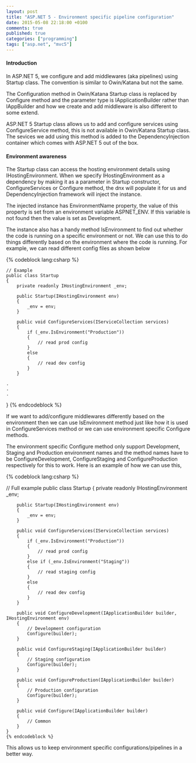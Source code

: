 ```yaml
---
layout: post
title: "ASP.NET 5 - Environment specific pipeline configuration"
date: 2015-05-08 22:18:00 +0100
comments: true
published: true
categories: ["programming"]
tags: ["asp.net", "mvc5"]
---
```


<h4>Introduction</h4>
<p>In ASP.NET 5, we configure and add middlewares (aka pipelines) using Startup class. The convention is similar to Owin/Katana but not the same.</p>
<p>The Configuration method in Owin/Katana Startup class is replaced by Configure method and the parameter type is IApplicationBuilder rather than IAppBuilder and how we create and add&nbsp;middleware is also different to some extend.&nbsp;</p><!-- more -->
<p>ASP.NET 5 Startup class allows us to add and configure services using ConfigureService method, this is not available in Owin/Katana Startup class. The sevices we add using this method is added to the DependencyInjection container which comes with ASP.NET 5 out of the box.</p>
<h4>Environment awareness</h4>
<p>The Startup class can access the hosting environment details using IHostingEnvironment.&nbsp;When we specify IHostingEnvironment as a dependency by making it as a parameter in Startup constructor, ConfigureServices or Configure method, the dnx will populate it for us and DependencyInjection framework will inject the instance.</p>
<p>The injected instance has EnvironmentName property, the value of this property is set from an environment variable ASPNET_ENV. If this variable is not found then the value is set as Development.</p>
<p>The instance also has a handy method IsEnvironment to find out whether the code is running on a specific environment or not. We can use this to do things differently based on the environment where the code is running. For example, we can read different config files as shown below</p>
{% codeblock lang:csharp %}

    // Example
    public class Startup
    {
        private readonly IHostingEnvironment _env;

        public Startup(IHostingEnvironment env)
        {
            _env = env;
        }

        public void ConfigureServices(IServiceCollection services)
        {
            if (_env.IsEnvironment("Production"))
            {
                // read prod config
            }
            else
            {
                // read dev config
            }
        }

    .
    .
    .

   }
{% endcodeblock %}
<p>If we want to add/configure middlewares differently based on the environment then we can use IsEnvironment method just like how it is used in ConfigureServices method or we can use environment specific Configure methods.&nbsp;</p>
<p>The environment specific Configure method only support Development, Staging and Production environment names and the method names have to be ConfigureDevelopment, ConfigureStaging and ConfigureProduction respectively for this to work. Here is an example of how we can use this,</p>
{% codeblock lang:csharp %}

// Full example
    public class Startup
    {
        private readonly IHostingEnvironment _env;

        public Startup(IHostingEnvironment env)
        {
            _env = env;
        }

        public void ConfigureServices(IServiceCollection services)
        {
            if (_env.IsEnvironment("Production"))
            {
                // read prod config
            }
            else if (_env.IsEnvironment("Staging"))
            {
                // read staging config
            }
            else
            {
                // read dev config
            }
        }

        public void ConfigureDevelopment(IApplicationBuilder builder, IHostingEnvironment env)
        {
            // Development configuration
            Configure(builder);
        }

        public void ConfigureStaging(IApplicationBuilder builder)
        {
            // Staging configuration
            Configure(builder);
        }

        public void ConfigureProduction(IApplicationBuilder builder)
        {
            // Production configuration
            Configure(builder);
        }

        public void Configure(IApplicationBuilder builder)
        {
            // Common
        }
    }
    {% endcodeblock %}
<p>This allows us to keep environment specific configurations/pipelines in a better&nbsp;way.&nbsp;</p>
